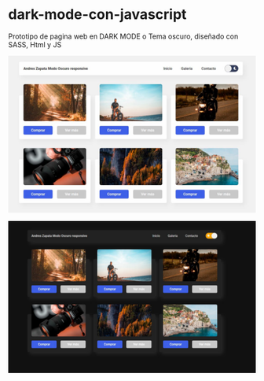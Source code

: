 # dark-mode-con-javascript


Prototipo de pagina web en DARK MODE o Tema oscuro, diseñado con SASS, Html y JS

![Captura Web Construida](https://raw.githubusercontent.com/AZapata27/dark-mode-con-javascript/master/img/Captura.JPG)

![Captura Web Construida](https://raw.githubusercontent.com/AZapata27/dark-mode-con-javascript/master/img/Captura2.JPG)

